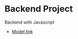 # Backend Project

Backend with Javascript

- [Model link](https://app.eraser.io/workspace/YtPqZ1VogxGy1jzIDkzj?origin=share)